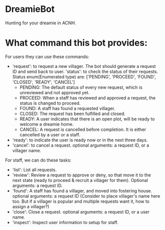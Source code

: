 # DreamieBot
Hunting for your dreamie in ACNH.


# What command this bot provides:

For users they can use these commands:
   * 'request': to request a new villager. The bot should generate a request ID and send back to user.
   'status': to check the status of their requests. Status enum(Enumerated type) are:
    ['PENDING', 'PROCEED', 'FOUND', 'CLOSED', 'READY', 'CANCEL']
        * PENDING: The default status of every new request, which is unreviewed and not approved yet.
        * PROCEED: When a staff has reviewed and approved a request, the status is changed to proceed.
        * FOUND: A staff has found a requested villager.
        * CLOSED: The request has been fulfilled and closed.
        * READY: A user indicates that there is an open plot, will be ready to welcome a dreamie home.
        * CANCEL: A request is cancelled before completion. It is either cancelled by a user or a staff.
   * 'ready': to indicate the user is ready now or in the next three days.
   * 'cancel': to cancel a request. optional arguments: a request ID, or a villager name.

For staff, we can do these tasks:
   * 'list': List all requests.
   * 'review': Review a request to approve or deny, so that move it to the next state (ready to proceed & recruit a villager for them). Optional arguments: a request ID.
   * 'found': A staff has found a villager, and moved into fostering house. optional arguments: a request ID (Consider to place villager's name here too. But if a villager is popular and multiple requests want it, how to assign a villager?)
   * 'close': Close a request. optional arguments: a request ID, or a user name.
   * 'inspect': Inspect user information to setup for staff.

